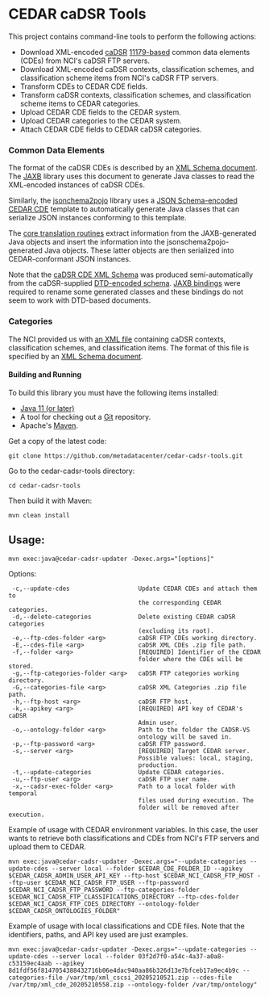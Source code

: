 CEDAR caDSR Tools
=================

This project contains command-line tools to perform the following actions:
- Download XML-encoded [caDSR](https://wiki.nci.nih.gov/display/caDSR/caDSR+Wiki) [11179-based](http://metadata-standards.org/11179/) common data elements (CDEs) from NCI's caDSR FTP servers.
- Download XML-encoded caDSR contexts, classification schemes, and classification scheme items from NCI's caDSR FTP servers.
- Transform CDEs to CEDAR CDE fields.
- Transform caDSR contexts, classification schemes, and classification scheme items to CEDAR categories.
- Upload CEDAR CDE fields to the CEDAR system.
- Upload CEDAR categories to the CEDAR system.
- Attach CEDAR CDE fields to CEDAR caDSR categories.

### Common Data Elements

The format of the caDSR CDEs is described by an [XML Schema document](https://github.com/metadatacenter/cedar-cadsr-tools/blob/develop/src/main/resources/xsd/cde/DataElement_V5.3.4.xsd).
The [JAXB](http://www.oracle.com/technetwork/articles/javase/index-140168.html) library uses this document to generate Java classes to read the XML-encoded instances of caDSR CDEs.

Similarly, the [jsonchema2pojo](http://www.jsonschema2pojo.org/) library uses a
[JSON Schema-encoded CEDAR CDE](https://github.com/metadatacenter/cadsr2cedar/blob/master/src/main/resources/json-schema/CDE.json)
template to automatically generate Java classes that can serialize JSON instances conforming to this template.

The [core translation routines](https://github.com/metadatacenter/cadsr2cedar/blob/master/src/main/java/org/metadatacenter/ingestor/cadsr/CDEXMLInstances2CEDARCDEInstances.java)
extract information from the JAXB-generated Java objects and insert the information into the jsonschema2pojo-generated Java objects.
These latter objects are then serialized into CEDAR-conformant JSON instances.

Note that the [caDSR CDE XML Schema](https://github.com/metadatacenter/cedar-cadsr-tools/blob/develop/src/main/resources/xsd/cde/DataElement_V5.3.4.xsd)
was produced semi-automatically from the caDSR-supplied [DTD-encoded schema](https://github.com/metadatacenter/cedar-cadsr-tools/blob/develop/src/main/resources/dtd/DataElement_V5.3.4.dtd).
[JAXB bindings](https://github.com/metadatacenter/cedar-cadsr-tools/blob/develop/src/main/resources/xjb/bindings-cde.xjb)
were required to rename some generated classes and these bindings do not seem to work with DTD-based documents.

### Categories

The NCI provided us with [an XML file](https://github.com/metadatacenter/cedar-cadsr-tools/blob/develop/src/main/resources/files-used/categories/ContextCsCsi_09192019.xml) containing caDSR contexts, classification schemes, and classification items. The format of this file is specified by an [XML Schema document](https://github.com/metadatacenter/cedar-cadsr-tools/blob/develop/src/main/resources/xsd/category/ContextCsCsi_0923_mmr.xsd).

#### Building and Running

To build this library you must have the following items installed:

+ [Java 11 (or later)](http://www.oracle.com/technetwork/java/javase/downloads/index.html)
+ A tool for checking out a [Git](http://git-scm.com/) repository.
+ Apache's [Maven](http://maven.apache.org/index.html).

Get a copy of the latest code:

    git clone https://github.com/metadatacenter/cedar-cadsr-tools.git

Go to the cedar-cadsr-tools directory:

    cd cedar-cadsr-tools 

Then build it with Maven:

    mvn clean install

## Usage:

    mvn exec:java@cedar-cadsr-updater -Dexec.args="[options]"

Options:
```
 -c,--update-cdes                   Update CEDAR CDEs and attach them to
                                    the corresponding CEDAR categories.
 -d,--delete-categories             Delete existing CEDAR caDSR categories
                                    (excluding its root).
 -e,--ftp-cdes-folder <arg>         caDSR FTP CDEs working directory.
 -E,--cdes-file <arg>               caDSR XML CDEs .zip file path.
 -f,--folder <arg>                  [REQUIRED] Identifier of the CEDAR
                                    folder where the CDEs will be stored.
 -g,--ftp-categories-folder <arg>   caDSR FTP categories working directory.
 -G,--categories-file <arg>         caDSR XML Categories .zip file path.
 -h,--ftp-host <arg>                caDSR FTP host.
 -k,--apikey <arg>                  [REQUIRED] API key of CEDAR's caDSR
                                    Admin user.
 -o,--ontology-folder <arg>         Path to the folder the CADSR-VS
                                    ontology will be saved in.
 -p,--ftp-password <arg>            caDSR FTP password.
 -s,--server <arg>                  [REQUIRED] Target CEDAR server.
                                    Possible values: local, staging,
                                    production.
 -t,--update-categories             Update CEDAR categories.
 -u,--ftp-user <arg>                caDSR FTP user name.
 -x,--cadsr-exec-folder <arg>       Path to a local folder with temporal
                                    files used during execution. The
                                    folder will be removed after execution.
```
Example of usage with CEDAR environment variables. In this case, the user wants to retrieve both classifications and CDEs from NCI's FTP servers and upload them to CEDAR.

```
mvn exec:java@cedar-cadsr-updater -Dexec.args="--update-categories --update-cdes --server local --folder $CEDAR_CDE_FOLDER_ID --apikey $CEDAR_CADSR_ADMIN_USER_API_KEY --ftp-host $CEDAR_NCI_CADSR_FTP_HOST --ftp-user $CEDAR_NCI_CADSR_FTP_USER --ftp-password $CEDAR_NCI_CADSR_FTP_PASSWORD --ftp-categories-folder $CEDAR_NCI_CADSR_FTP_CLASSIFICATIONS_DIRECTORY --ftp-cdes-folder $CEDAR_NCI_CADSR_FTP_CDES_DIRECTORY --ontology-folder $CEDAR_CADSR_ONTOLOGIES_FOLDER"
```
    
Example of usage with local classifications and CDE files. Note that the identifiers, paths, and API key used are just examples.

```
mvn exec:java@cedar-cadsr-updater -Dexec.args="--update-categories --update-cdes --server local --folder 03f2d7f0-a54c-4a37-a0a8-c53159ec4aab --apikey 8d1fdf56f8147054388432716b06e4dac940aa86b326d13e7bfceb17a9ec4b9c --categories-file /var/tmp/xml_cscsi_20205210521.zip --cdes-file /var/tmp/xml_cde_20205210558.zip --ontology-folder /var/tmp/ontology"
```
